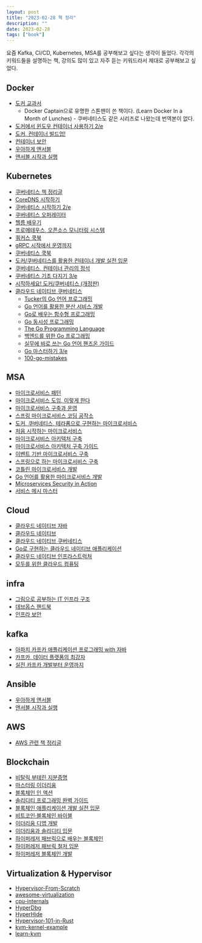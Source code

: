 ```yaml
---
layout: post
title: "2023-02-28 책 정리"
description: ""
date: 2023-02-28
tags: ["book"]
---
```


요즘 Kafka, CI/CD, Kubernetes, MSA를 공부해보고 싶다는 생각이 들었다. 각각의 키워드들을 설명하는 책, 강의도 많이 있고 자주 듣는 키워드라서 제대로 공부해보고 싶었다.

## Docker

* <a href="http://www.yes24.com/Product/Goods/111408749">도커 교과서</a>
    * Docker Captain으로 유명한 스톤맨이 쓴 책이다. (Learn Docker In a Month of Lunches) - 쿠버네티스도 같은 시리즈로 나왔는데 번역본이 없다.
* <a href="https://www.yes24.com/Product/Goods/104085644">도커에서 윈도우 컨테이너 사용하기 2/e</a>
* <a href="https://www.yes24.com/Product/Goods/105756626">도커, 컨테이너 빌드업!</a>
* <a href="https://www.yes24.com/Product/Goods/96836914">컨테이너 보안</a>
* <a href="https://www.yes24.com/Product/Goods/65306887">우아하게 앤서블</a>
* <a href="https://www.yes24.com/Product/Goods/74633507">앤서블 시작과 실행</a>

## Kubernetes

* <a href="https://brunch.co.kr/@topasvga/1455">쿠버네티스 책 정리글</a>
* <a href="https://www.yes24.com/Product/Goods/103324076">CoreDNS 시작하기</a>
* <a href="https://www.yes24.com/Product/Goods/91166501">쿠버네티스 시작하기 2/e</a>
* <a href="https://www.yes24.com/Product/Goods/95078870">쿠버네티스 오퍼레이터</a>
* <a href="https://www.yes24.com/Product/Goods/102280203">헬름 배우기</a>
* <a href="https://www.yes24.com/Product/Goods/80452497">프로메테우스, 오픈소스 모니터링 시스템</a>
* <a href="https://www.yes24.com/Product/Goods/99351473">쿼커스 쿡북</a>
* <a href="https://www.yes24.com/Product/Goods/94489227">gRPC 시작에서 운영까지</a>
* <a href="https://www.yes24.com/Product/Goods/63859174">쿠버네티스 쿡북</a>
* <a href="https://www.yes24.com/Product/Goods/70893433">도커/쿠버네티스를 활용한 컨테이너 개발 실전 입문</a>
* <a href="https://www.yes24.com/Product/Goods/72176235">쿠버네티스, 컨테이너 관리의 정석</a>
* <a href="https://www.yes24.com/Product/Goods/73270676">쿠버네티스 기초 다지기 3/e</a>
* <a href="https://www.yes24.com/Product/Goods/93765519">시작하세요! 도커/쿠버네티스 (개정판)</a>
* <a href="https://www.yes24.com/Product/Goods/117458772">클라우드 네이티브 쿠버네티스</a>
    * <a href="https://www.yes24.com/Product/Goods/99108736">Tucker의 Go 언어 프로그래밍</a>
    * <a href="https://www.yes24.com/Product/Goods/114997239">Go 언어를 활용한 분산 서비스 개발</a>
    * <a href="https://www.yes24.com/Product/Goods/73293439">Go로 배우는 함수형 프로그래밍</a>
    * <a href="https://www.yes24.com/Product/Goods/74820845">Go 동시성 프로그래밍</a>
    * <a href="https://www.yes24.com/Product/Goods/24334905">The Go Programming Language</a>
    * <a href="https://www.yes24.com/Product/Goods/111746587">백엔드를 위한 Go 프로그래밍</a>
    * <a href="https://www.yes24.com/Product/Goods/116073183">실무에 바로 쓰는 Go 언어 핸즈온 가이드</a>
    * <a href="https://www.yes24.com/Product/Goods/114897933">Go 마스터하기 3/e</a>
    * <a href="https://github.com/teivah/100-go-mistakes">100-go-mistakes</a>

## MSA

* <a href="http://www.yes24.com/Product/Goods/86542732">마이크로서비스 패턴</a>
* <a href="http://www.yes24.com/Product/Goods/96804929">마이크로서비스 도입, 이렇게 한다</a>
* <a href="http://www.yes24.com/Product/Goods/73418308">마이크로서비스 구축과 운영</a>
* <a href="http://www.yes24.com/Product/Goods/110243944">스프링 마이크로서비스 코딩 공작소</a>
* <a href="https://www.yes24.com/Product/Goods/108233615">도커, 쿠버네티스, 테라폼으로 구현하는 마이크로서비스</a>
* <a href="https://www.yes24.com/Product/Goods/102805240">처음 시작하는 마이크로서비스</a>
* <a href="https://www.yes24.com/Product/Goods/119319406">마이크로서비스 아키텍처 구축</a>
* <a href="https://www.yes24.com/Product/Goods/117189273">마이크로서비스 아키텍처 구축 가이드</a>
* <a href="https://www.yes24.com/Product/Goods/99423020">이벤트 기반 마이크로서비스 구축</a>
* <a href="https://www.yes24.com/Product/Goods/95593443">스프링으로 하는 마이크로서비스 구축</a>
* <a href="https://www.yes24.com/Product/Goods/68796734">코틀린 마이크로서비스 개발</a>
* <a href="https://www.yes24.com/Product/Goods/62237479">Go 언어를 활용한 마이크로서비스 개발</a>
* <a href="https://www.yes24.com/Product/Goods/103712494">Microservices Security in Action</a>
* <a href="https://www.yes24.com/Product/Goods/109988402">서비스 메시 마스터</a>

## Cloud

* <a href="https://www.yes24.com/Product/Goods/61788283">클라우드 네이티브 자바</a>
* <a href="https://www.yes24.com/Product/Goods/90462083">클라우드 네이티브</a>
* <a href="https://www.yes24.com/Product/Goods/117458772">클라우드 네이티브 쿠버네티스</a>
* <a href="https://www.yes24.com/Product/Goods/108591715">Go로 구현하는 클라우드 네이티브 애플리케이션</a>
* <a href="https://www.yes24.com/Product/Goods/64467321">클라우드 네이티브 인프라스트럭처</a>
* <a href="https://www.yes24.com/Product/Goods/112036547">모두를 위한 클라우드 컴퓨팅</a>

## infra

* <a href="https://www.yes24.com/Product/Goods/95800974">그림으로 공부하는 IT 인프라 구조</a>
* <a href="https://www.yes24.com/Product/Goods/61792775">데브옵스 핸드북</a>
* <a href="https://www.yes24.com/Product/Goods/59673120">인프라 보안</a>

## kafka

* <a href="http://www.yes24.com/Product/Goods/99122569">아파치 카프카 애플리케이션 프로그래밍 with 자바</a>
* <a href="http://www.yes24.com/Product/Goods/59789254">카프카, 데이터 플랫폼의 최강자</a>
* <a href="http://www.yes24.com/Product/Goods/104410708">실전 카프카 개발부터 운영까지</a>

## Ansible

* <a href="https://www.yes24.com/Product/Goods/65306887">우아하게 앤서블</a>
* <a href="https://www.yes24.com/Product/Goods/74633507">앤서블 시작과 실행</a>

## AWS

* <a href="https://brunch.co.kr/@topasvga/666">AWS 관련 책 정리글</a>

## Blockchain

* <a href="http://www.yes24.com/Product/Goods/111682919">비탈릭 부테린 지분증명</a>
* <a href="http://www.yes24.com/Product/Goods/73165236">마스터링 이더리움</a>
* <a href="http://www.yes24.com/Product/Goods/102700225">블록체인 인 액션</a>
* <a href="http://www.yes24.com/Product/Goods/111099912">솔리디티 프로그래밍 완벽 가이드</a>
* <a href="http://www.yes24.com/Product/Goods/57287123">블록체인 애플리케이션 개발 실전 입문</a>
* <a href="http://www.yes24.com/Product/Goods/103557733">비트코인·블록체인 바이블</a>
* <a href="http://www.yes24.com/Product/Goods/90367860">이더리움 디앱 개발</a>
* <a href="http://www.yes24.com/Product/Goods/57840613">이더리움과 솔리디티 입문</a>
* <a href="http://www.yes24.com/Product/Goods/66924622">하이퍼레저 패브릭으로 배우는 블록체인</a>
* <a href="http://www.yes24.com/Product/Goods/72170093">하이퍼레저 패브릭 철저 입문</a>
* <a href="http://www.yes24.com/Product/Goods/69279313">하이퍼레저 블록체인 개발</a>

## Virtualization & Hypervisor

* <a href="https://github.com/SinaKarvandi/Hypervisor-From-Scratch">Hypervisor-From-Scratch</a>
* <a href="https://github.com/Wenzel/awesome-virtualization">awesome-virtualization</a>
* <a href="https://github.com/LordNoteworthy/cpu-internals">cpu-internals</a>
* <a href="https://github.com/HyperDbg/HyperDbg">HyperDbg</a>
* <a href="https://github.com/Air14/HyperHide">HyperHide</a>
* <a href="https://github.com/tandasat/Hypervisor-101-in-Rust">Hypervisor-101-in-Rust</a>
* <a href="https://github.com/david942j/kvm-kernel-example">kvm-kernel-example</a>
* <a href="https://github.com/yifengyou/learn-kvm">learn-kvm</a>
